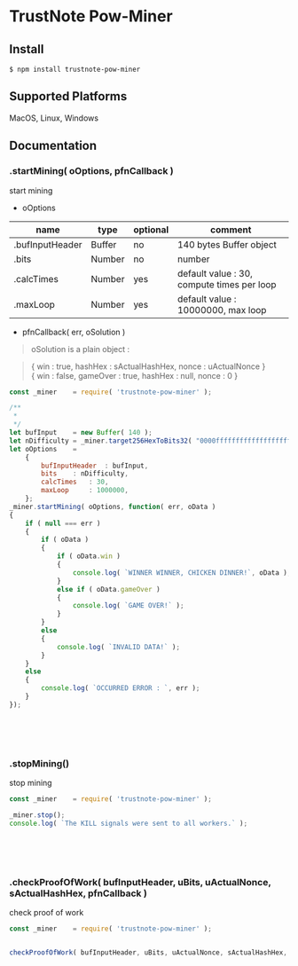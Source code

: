 # TrustNote Pow-Miner 

## Install
```
$ npm install trustnote-pow-miner
```


## Supported Platforms

MacOS, Linux, Windows


## Documentation

### .startMining( oOptions, pfnCallback )
start mining

* oOptions

| name | type | optional | comment |
|--- | --- | --- | --- |
| .bufInputHeader | Buffer | no | 140 bytes Buffer object |
| .bits | Number | no | number |
| .calcTimes | Number | yes | default value : 30, compute times per loop |
| .maxLoop | Number | yes | default value : 10000000, max loop |

 * pfnCallback( err, oSolution )

> oSolution is a plain object :

> { win : true, hashHex : sActualHashHex, nonce : uActualNonce } <br />
> { win : false, gameOver : true, hashHex : null, nonce : 0 } 


```js
const _miner	= require( 'trustnote-pow-miner' );

/**
 *	
 */
let bufInput	= new Buffer( 140 );
let nDifficulty	= _miner.target256HexToBits32( "0000ffffffffffffffffffffffffffffffffffffffffffffffffffffffffffff" );
let oOptions	=
	{
		bufInputHeader	: bufInput,
		bits	: nDifficulty,
		calcTimes	: 30,
		maxLoop		: 1000000,
	};
_miner.startMining( oOptions, function( err, oData )
{
	if ( null === err )
	{
		if ( oData )
		{
			if ( oData.win )
			{
				console.log( `WINNER WINNER, CHICKEN DINNER!`, oData );
			}
			else if ( oData.gameOver )
			{
				console.log( `GAME OVER!` );
			}
		}
		else
		{
			console.log( `INVALID DATA!` );
		}
	}
	else
	{
		console.log( `OCCURRED ERROR : `, err );
	}
});

```
<br />
<br />
<br />



### .stopMining()

stop mining


```js
const _miner	= require( 'trustnote-pow-miner' );

_miner.stop();
console.log( `The KILL signals were sent to all workers.` );
```
<br />
<br />
<br />


### .checkProofOfWork( bufInputHeader, uBits, uActualNonce, sActualHashHex, pfnCallback )
check proof of work









```js
const _miner	= require( 'trustnote-pow-miner' );


checkProofOfWork( bufInputHeader, uBits, uActualNonce, sActualHashHex, pfnCallback )

```
